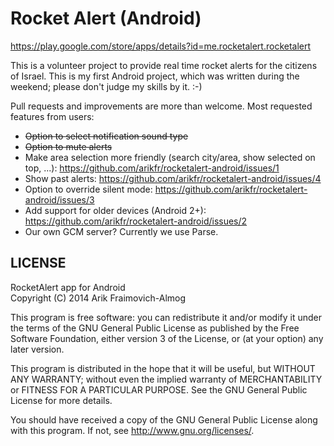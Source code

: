Rocket Alert (Android)
===================
https://play.google.com/store/apps/details?id=me.rocketalert.rocketalert


This is a volunteer project to provide real time rocket alerts for the citizens of Israel. This is my first Android project, which was written during the weekend; please don't judge my skills by it. :-)

Pull requests and improvements are more than welcome. Most requested features from users:

* ~~Option to select notification sound type~~
* ~~Option to mute alerts~~
* Make area selection more friendly (search city/area, show selected on top, ...): https://github.com/arikfr/rocketalert-android/issues/1
* Show past alerts: https://github.com/arikfr/rocketalert-android/issues/4
* Option to override silent mode: https://github.com/arikfr/rocketalert-android/issues/3
* Add support for older devices (Android 2+): https://github.com/arikfr/rocketalert-android/issues/2
* Our own GCM server? Currently we use Parse.

## LICENSE

RocketAlert app for Android  
Copyright (C) 2014 Arik Fraimovich-Almog

This program is free software: you can redistribute it and/or modify
it under the terms of the GNU General Public License as published by
the Free Software Foundation, either version 3 of the License, or
(at your option) any later version.

This program is distributed in the hope that it will be useful,
but WITHOUT ANY WARRANTY; without even the implied warranty of
MERCHANTABILITY or FITNESS FOR A PARTICULAR PURPOSE.  See the
GNU General Public License for more details.

You should have received a copy of the GNU General Public License
along with this program.  If not, see <http://www.gnu.org/licenses/>.
